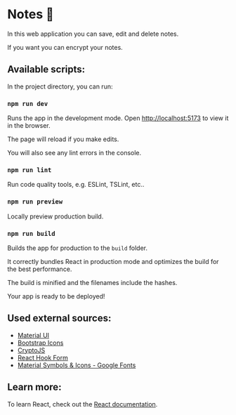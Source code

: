 # Notes 📝

In this web application you can save, edit and delete notes.

If you want you can encrypt your notes.

## Available scripts:

In the project directory, you can run:

### `npm run dev`

Runs the app in the development mode.
Open [http://localhost:5173](http://localhost:5173) to view it in the browser.

The page will reload if you make edits.

You will also see any lint errors in the console.

### `npm run lint`

Run code quality tools, e.g. ESLint, TSLint, etc..

### `npm run preview`

Locally preview production build.

### `npm run build`

Builds the app for production to the `build` folder.

It correctly bundles React in production mode and optimizes the build for the best performance.

The build is minified and the filenames include the hashes.

Your app is ready to be deployed!

## Used external sources:

- [Material UI](https://mui.com/material-ui/)
- [Bootstrap Icons](https://icons.getbootstrap.com)
- [CryptoJS](https://www.npmjs.com/package/crypto-js)
- [React Hook Form](https://www.react-hook-form.com/)
- [Material Symbols & Icons - Google Fonts](https://fonts.google.com/icons)

## Learn more:

To learn React, check out the [React documentation](https://react.dev).
